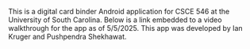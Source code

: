 This is a digital card binder Android application for CSCE 546 at the University of South Carolina.
Below is a link embedded to a video walkthrough for the app as of 5/5/2025.
This app was developed by Ian Kruger and Pushpendra Shekhawat.
